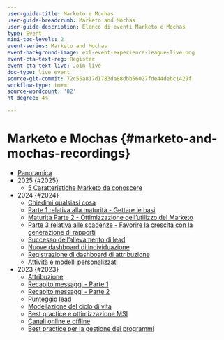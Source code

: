 ```yaml
---
user-guide-title: Marketo e Mochas
user-guide-breadcrumb: Marketo and Mochas
user-guide-description: Elenco di eventi Marketo e Mochas
type: Event
mini-toc-levels: 2
event-series: Marketo and Mochas
event-background-image: exl-event-experience-league-live.png
event-cta-text-reg: Register
event-cta-text-live: Join live
doc-type: live event
source-git-commit: 72c55a817d1783da88dbb56027fde44debc1429f
workflow-type: tm+mt
source-wordcount: '82'
ht-degree: 4%

---
```



# Marketo e Mochas {#marketo-and-mochas-recordings}

+ [Panoramica](overview.md)
+ 2025 {#2025}
   + [5 Caratteristiche Marketo da conoscere](2025/5-features-to-know.md)
+ 2024 {#2024}
   + [Chiedimi qualsiasi cosa](2024/ask-me-anything.md)
   + [Parte 1 relativa alla maturità - Gettare le basi](2024/maturity-part1-foundation.md)
   + [Maturità Parte 2 - Ottimizzazione dell’utilizzo del Marketo](2024/optimize-marketo-usage.md)
   + [Parte 3 relativa alle scadenze - Favorire la crescita con la generazione di rapporti](2024/drive-growth-with-reporting.md)
   + [Successo dell’allevamento di lead](2024/lead-nurture-success.md)
   + [Nuove dashboard di individuazione](2024/new-discover-dashboard.md)
   + [Registrazione di dashboard di attribuzione](2024/attribution-dashboard-recording.md)
   + [Attività e modelli personalizzati](2024/marketo-measure-and-mochas-activities-and-custom-models.md)
+ 2023 {#2023}
   + [Attribuzione](2023/attribution.md)
   + [Recapito messaggi - Parte 1](2023/deliverability-part-one.md)
   + [Recapito messaggi - Parte 2](2023/deliverability-part-two.md)
   + [Punteggio lead](2023/lead-scoring.md)
   + [Modellazione del ciclo di vita](2023/lifecycle-modeling.md)
   + [Best practice e ottimizzazione MSI](2023/msi-best-practices.md)
   + [Canali online e offline](2023/online-offline.md)
   + [Best practice per la gestione dei programmi](2023/program-management.md)
